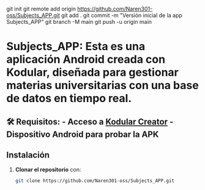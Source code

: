 git init
git remote add origin https://github.com/Naren301-oss/Subjects_APP.git
git add .
git commit -m "Versión inicial de la app Subjects_APP"
git branch -M main
git push -u origin main


# Subjects_APP: Esta es una aplicación Android creada con **Kodular**, diseñada para gestionar materias universitarias con una base de datos en tiempo real.

## 🛠 Requisitos: - Acceso a [Kodular Creator](https://creator.kodular.io) - Dispositivo Android para probar la APK

## Instalación
1. **Clonar el repositorio** con:
   ```bash
   git clone https://github.com/Naren301-oss/Subjects_APP.git
